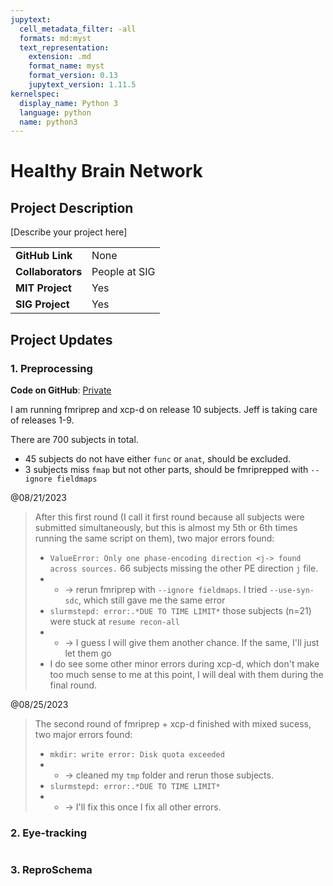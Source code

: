 ```yaml
---
jupytext:
  cell_metadata_filter: -all
  formats: md:myst
  text_representation:
    extension: .md
    format_name: myst
    format_version: 0.13
    jupytext_version: 1.11.5
kernelspec:
  display_name: Python 3
  language: python
  name: python3
---
```


# Healthy Brain Network

## Project Description
[Describe your project here]

| | |
| -------------- | ----------------------------- |
| **GitHub Link**  | None |
| **Collaborators**| People at SIG          |
| **MIT Project**  | Yes                    |
| **SIG Project**  | Yes                    |


## Project Updates

### 1. Preprocessing

**Code on GitHub**: [Private](https://github.com/yibeichan/hbn_practice/tree/main/fmri/code)

I am running fmriprep and xcp-d on release 10 subjects. Jeff is taking care of releases 1-9.

There are 700 subjects in total.
- 45 subjects do not have either `func` or `anat`, should be excluded.
- 3 subjects miss `fmap` but not other parts, should be fmriprepped with `--ignore fieldmaps`


@08/21/2023
> After this first round (I call it first round because all subjects were submitted simultaneously, but this is almost my 5th or 6th times running the same script on them), two major errors found:
> - `ValueError: Only one phase-encoding direction <j-> found across sources.` 66 subjects missing the other PE direction `j` file. 
> - - -> rerun fmriprep with `--ignore fieldmaps`. I tried `--use-syn-sdc`, which still gave me the same error
> - `slurmstepd: error:.*DUE TO TIME LIMIT*` those subjects (n=21) were stuck at `resume recon-all`
> - - -> I guess I will give them another chance. If the same, I'll just let them go
> - I do see some other minor errors during xcp-d, which don't make too much sense to me at this point, I will deal with them during the final round.

@08/25/2023
> The second round of fmriprep + xcp-d finished with mixed sucess, two major errors found:
> - `mkdir: write error: Disk quota exceeded` 
> - - -> cleaned my `tmp` folder and rerun those subjects.
> - `slurmstepd: error:.*DUE TO TIME LIMIT*`
> - - -> I'll fix this once I fix all other errors.

### 2. Eye-tracking

```{include}eye-tracking-asd.md
```

### 3. ReproSchema

```{include}../repronim/reproschema.md
```
